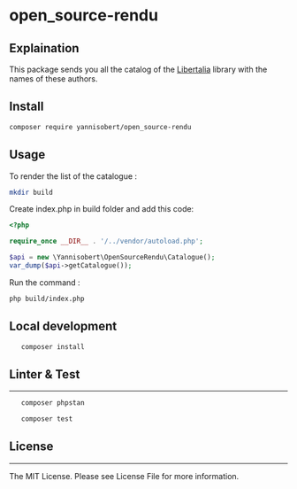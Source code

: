 # open_source-rendu

## Explaination

This package sends you all the catalog of the <a href="https://www.editionslibertalia.com/catalogue/">Libertalia</a> library with the names of these authors.

## Install

```bash
composer require yannisobert/open_source-rendu
```

## Usage

To render the list of the catalogue :

```bash
mkdir build
```

Create index.php in build folder and add this code:
```php
<?php

require_once __DIR__ . '/../vendor/autoload.php';

$api = new \Yannisobert\OpenSourceRendu\Catalogue();
var_dump($api->getCatalogue());
```

Run the command : 
```bash
php build/index.php
```


## Local development

```bash
   composer install
```

## Linter & Test
<hr>

```bash
   composer phpstan
```

```bash
   composer test
```

## License

<hr>
The MIT License. Please see License File for more information.